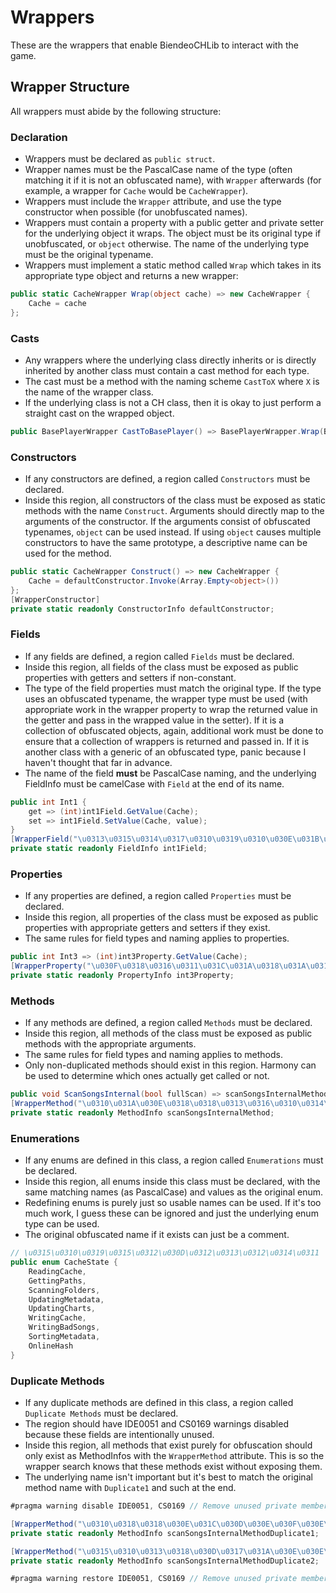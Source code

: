 ﻿# Wrappers
These are the wrappers that enable BiendeoCHLib to interact with the game.

## Wrapper Structure
All wrappers must abide by the following structure:

### Declaration
- Wrappers must be declared as `public struct`.
- Wrapper names must be the PascalCase name of the type (often matching it if it is not an obfuscated name), with `Wrapper` afterwards (for example, a wrapper for `Cache` would be `CacheWrapper`).
- Wrappers must include the `Wrapper` attribute, and use the type constructor when possible (for unobfuscated names).
- Wrappers must contain a property with a public getter and private setter for the underlying object it wraps. The object must be its original type if unobfuscated, or `object` otherwise. The name of the underlying type must be the original typename.
- Wrappers must implement a static method called `Wrap` which takes in its appropriate type object and returns a new wrapper:
```cs
public static CacheWrapper Wrap(object cache) => new CacheWrapper {
	Cache = cache
};
```

### Casts
- Any wrappers where the underlying class directly inherits or is directly inherited by another class must contain a cast method for each type.
- The cast must be a method with the naming scheme `CastToX` where `X` is the name of the wrapper class.
- If the underlying class is not a CH class, then it is okay to just perform a straight cast on the wrapped object.
```cs
public BasePlayerWrapper CastToBasePlayer() => BasePlayerWrapper.Wrap(BaseGuitarPlayer);
```

### Constructors
- If any constructors are defined, a region called `Constructors` must be declared.
- Inside this region, all constructors of the class must be exposed as static methods with the name `Construct`. Arguments should directly map to the arguments of the constructor. If the arguments consist of obfuscated typenames, `object` can be used instead. If using `object` causes multiple constructors to have the same prototype, a descriptive name can be used for the method.
```cs
public static CacheWrapper Construct() => new CacheWrapper {
	Cache = defaultConstructor.Invoke(Array.Empty<object>())
};
[WrapperConstructor]
private static readonly ConstructorInfo defaultConstructor;
```

### Fields
- If any fields are defined, a region called `Fields` must be declared.
- Inside this region, all fields of the class must be exposed as public properties with getters and setters if non-constant.
- The type of the field properties must match the original type. If the type uses an obfuscated typename, the wrapper type must be used (with appropriate work in the wrapper property to wrap the returned value in the getter and pass in the wrapped value in the setter). If it is a collection of obfuscated objects, again, additional work must be done to ensure that a collection of wrappers is returned and passed in. If it is another class with a generic of an obfuscated type, panic because I haven't thought that far in advance.
- The name of the field **must** be PascalCase naming, and the underlying FieldInfo must be camelCase with `Field` at the end of its name.
```cs
public int Int1 {
	get => (int)int1Field.GetValue(Cache);
	set => int1Field.SetValue(Cache, value);
}
[WrapperField("\u0313\u0315\u0314\u0317\u0310\u0319\u0310\u030E\u031B\u0317\u0314")]
private static readonly FieldInfo int1Field;
```

### Properties
- If any properties are defined, a region called `Properties` must be declared.
- Inside this region, all properties of the class must be exposed as public properties with appropriate getters and setters if they exist.
- The same rules for field types and naming applies to properties.
```cs
public int Int3 => (int)int3Property.GetValue(Cache);
[WrapperProperty("\u030F\u0318\u0316\u0311\u031C\u031A\u0318\u031A\u031C\u0319\u0317")]
private static readonly PropertyInfo int3Property;
```

### Methods
- If any methods are defined, a region called `Methods` must be declared.
- Inside this region, all methods of the class must be exposed as public methods with the appropriate arguments.
- The same rules for field types and naming applies to methods.
- Only non-duplicated methods should exist in this region. Harmony can be used to determine which ones actually get called or not.
```cs
public void ScanSongsInternal(bool fullScan) => scanSongsInternalMethod.Invoke(Cache, new object[] { fullScan });
[WrapperMethod("\u0310\u031A\u030E\u0318\u0318\u0313\u0316\u0310\u0314\u0318\u0312")]
private static readonly MethodInfo scanSongsInternalMethod;
```

### Enumerations
- If any enums are defined in this class, a region called `Enumerations` must be declared.
- Inside this region, all enums inside this class must be declared, with the same matching names (as PascalCase) and values as the original enum.
- Redefining enums is purely just so usable names can be used. If it's too much work, I guess these can be ignored and just the underlying enum type can be used.
- The original obfuscated name if it exists can just be a comment.
```cs
// \u0315\u0310\u0319\u0315\u0312\u030D\u0312\u0313\u0312\u0314\u0311
public enum CacheState {
	ReadingCache,
	GettingPaths,
	ScanningFolders,
	UpdatingMetadata,
	UpdatingCharts,
	WritingCache,
	WritingBadSongs,
	SortingMetadata,
	OnlineHash
}
```

### Duplicate Methods
- If any duplicate methods are defined in this class, a region called `Duplicate Methods` must be declared.
- The region should have IDE0051 and CS0169 warnings disabled because these fields are intentionally unused.
- Inside this region, all methods that exist purely for obfuscation should only exist as MethodInfos with the `WrapperMethod` attribute. This is so the wrapper search knows that these methods exist without exposing them.
- The underlying name isn't important but it's best to match the original method name with `Duplicate1` and such at the end.
```cs
#pragma warning disable IDE0051, CS0169 // Remove unused private members

[WrapperMethod("\u0310\u0318\u0318\u030E\u031C\u030D\u030E\u030F\u030E\u030D\u0319")]
private static readonly MethodInfo scanSongsInternalMethodDuplicate1;

[WrapperMethod("\u0315\u0310\u0313\u0318\u030D\u0317\u031A\u030E\u030E\u0314\u0317")]
private static readonly MethodInfo scanSongsInternalMethodDuplicate2;

#pragma warning restore IDE0051, CS0169 // Remove unused private members
```

